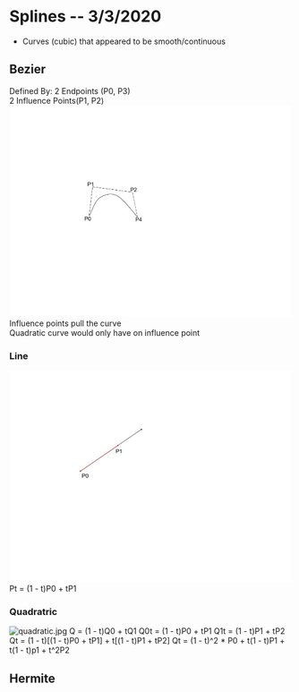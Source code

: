 # Splines -- 3/3/2020
- Curves (cubic) that appeared to be smooth/continuous
## Bezier
Defined By: 2 Endpoints (P0, P3)  
            2 Influence Points(P1, P2)  
![bezier_demo.jpg](images/bezier_ex.jpg)
Influence points pull the curve  
Quadratic curve would only have on influence point  
### Line
![parametric_line.jpg](images/parametric_line.jpg)
Pt = (1 - t)P0 + tP1

### Quadratric
![quadratic.jpg](images/quadratic.jpg)
Q = (1 - t)Q0 + tQ1
Q0t = (1 - t)P0 + tP1
Q1t = (1 - t)P1 + tP2
Qt = (1 - t)[(1 - t)P0 + tP1] + t[(1 - t)P1 + tP2]
Qt = (1 - t)^2 * P0 + t(1 - t)P1 + t(1 - t)p1 + t^2P2

## Hermite

